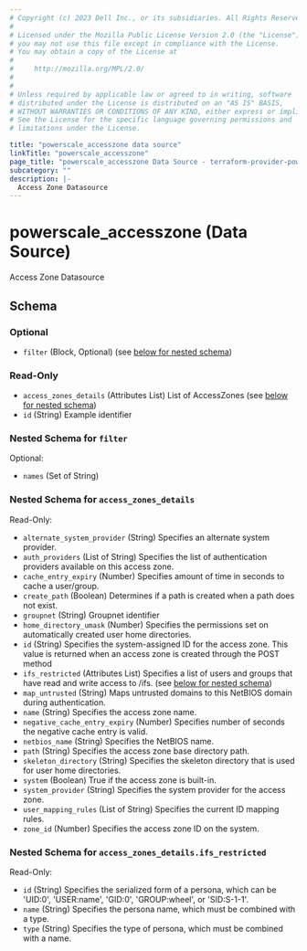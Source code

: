 ```yaml
---
# Copyright (c) 2023 Dell Inc., or its subsidiaries. All Rights Reserved.
#
# Licensed under the Mozilla Public License Version 2.0 (the "License");
# you may not use this file except in compliance with the License.
# You may obtain a copy of the License at
#
#     http://mozilla.org/MPL/2.0/
#
#
# Unless required by applicable law or agreed to in writing, software
# distributed under the License is distributed on an "AS IS" BASIS,
# WITHOUT WARRANTIES OR CONDITIONS OF ANY KIND, either express or implied.
# See the License for the specific language governing permissions and
# limitations under the License.

title: "powerscale_accesszone data source"
linkTitle: "powerscale_accesszone"
page_title: "powerscale_accesszone Data Source - terraform-provider-powerscale"
subcategory: ""
description: |-
  Access Zone Datasource
---
```


# powerscale_accesszone (Data Source)

Access Zone Datasource



<!-- schema generated by tfplugindocs -->
## Schema

### Optional

- `filter` (Block, Optional) (see [below for nested schema](#nestedblock--filter))

### Read-Only

- `access_zones_details` (Attributes List) List of AccessZones (see [below for nested schema](#nestedatt--access_zones_details))
- `id` (String) Example identifier

<a id="nestedblock--filter"></a>
### Nested Schema for `filter`

Optional:

- `names` (Set of String)


<a id="nestedatt--access_zones_details"></a>
### Nested Schema for `access_zones_details`

Read-Only:

- `alternate_system_provider` (String) Specifies an alternate system provider.
- `auth_providers` (List of String) Specifies the list of authentication providers available on this access zone.
- `cache_entry_expiry` (Number) Specifies amount of time in seconds to cache a user/group.
- `create_path` (Boolean) Determines if a path is created when a path does not exist.
- `groupnet` (String) Groupnet identifier
- `home_directory_umask` (Number) Specifies the permissions set on automatically created user home directories.
- `id` (String) Specifies the system-assigned ID for the access zone. This value is returned when an access zone is created through the POST method
- `ifs_restricted` (Attributes List) Specifies a list of users and groups that have read and write access to /ifs. (see [below for nested schema](#nestedatt--access_zones_details--ifs_restricted))
- `map_untrusted` (String) Maps untrusted domains to this NetBIOS domain during authentication.
- `name` (String) Specifies the access zone name.
- `negative_cache_entry_expiry` (Number) Specifies number of seconds the negative cache entry is valid.
- `netbios_name` (String) Specifies the NetBIOS name.
- `path` (String) Specifies the access zone base directory path.
- `skeleton_directory` (String) Specifies the skeleton directory that is used for user home directories.
- `system` (Boolean) True if the access zone is built-in.
- `system_provider` (String) Specifies the system provider for the access zone.
- `user_mapping_rules` (List of String) Specifies the current ID mapping rules.
- `zone_id` (Number) Specifies the access zone ID on the system.

<a id="nestedatt--access_zones_details--ifs_restricted"></a>
### Nested Schema for `access_zones_details.ifs_restricted`

Read-Only:

- `id` (String) Specifies the serialized form of a persona, which can be 'UID:0', 'USER:name', 'GID:0', 'GROUP:wheel', or 'SID:S-1-1'.
- `name` (String) Specifies the persona name, which must be combined with a type.
- `type` (String) Specifies the type of persona, which must be combined with a name.